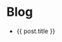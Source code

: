 <script lang="ts" setup>
import { data as posts } from './blog.data.js'

console.log(posts)
</script>

# Blog

<ul>
  <li v-for="post of posts">
    <a :href="post.url">{{ post.title }}</a>
  </li>
</ul>
